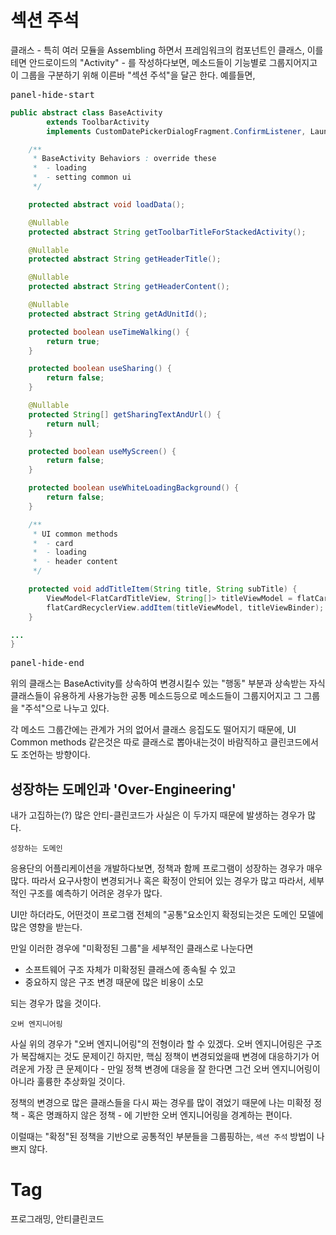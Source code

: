 섹션 주석
=======

클래스 - 특히 여러 모듈을 Assembling 하면서 프레임워크의 컴포넌트인 클래스, 이를테면 안드로이드의 "Activity" - 를 작성하다보면, 메소드들이 기능별로 그룹지어지고 이 그룹을 구분하기 위해 이른바 "섹션 주석"을 달곤 한다. 예를들면,

<pre>panel-hide-start</pre>

```java
public abstract class BaseActivity
        extends ToolbarActivity
        implements CustomDatePickerDialogFragment.ConfirmListener, LaunchingPresenter.View {

    /**
     * BaseActivity Behaviors : override these
     *  - loading
     *  - setting common ui
     */

    protected abstract void loadData();

    @Nullable
    protected abstract String getToolbarTitleForStackedActivity();

    @Nullable
    protected abstract String getHeaderTitle();

    @Nullable
    protected abstract String getHeaderContent();

    @Nullable
    protected abstract String getAdUnitId();

    protected boolean useTimeWalking() {
        return true;
    }

    protected boolean useSharing() {
        return false;
    }

    @Nullable
    protected String[] getSharingTextAndUrl() {
        return null;
    }

    protected boolean useMyScreen() {
        return false;
    }

    protected boolean useWhiteLoadingBackground() {
        return false;
    }

    /**
     * UI common methods
     *  - card
     *  - loading
     *  - header content
     */

    protected void addTitleItem(String title, String subTitle) {
        ViewModel<FlatCardTitleView, String[]> titleViewModel = flatCardRecyclerView.makeTitleViewModel(title, subTitle);
        flatCardRecyclerView.addItem(titleViewModel, titleViewBinder);
    }

...
}
```

<pre>panel-hide-end</pre>

<script src="https://gist.github.com/poksion/c36d55cf0a5acc28dbf22eaae9fb2403.js"></script>

위의 클래스는 BaseActivity를 상속하여 변경시킬수 있는 "행동" 부분과 상속받는 자식 클래스들이 유용하게 사용가능한 공통 메소드등으로 메소드들이 그룹지어지고 그 그룹을 "주석"으로 나누고 있다.

각 메소드 그룹간에는 관계가 거의 없어서 클래스 응집도도 떨어지기 때문에, UI Common methods 같은것은 따로 클래스로 뽑아내는것이 바람직하고 클린코드에서도 조언하는 방향이다.

## 성장하는 도메인과 'Over-Engineering'

내가 고집하는(?) 많은 안티-클린코드가 사실은 이 두가지 때문에 발생하는 경우가 많다.

```
성장하는 도메인
```

응용단의 어플리케이션을 개발하다보면, 정책과 함께 프로그램이 성장하는 경우가 매우 많다. 따라서 요구사항이 변경되거나 혹은 확정이 안되어 있는 경우가 많고 따라서, 세부적인 구조를 예측하기 어려운 경우가 많다.

UI만 하더라도, 어떤것이 프로그램 전체의 "공통"요소인지 확정되는것은 도메인 모델에 많은 영향을 받는다.

만일 이러한 경우에 "미확정된 그룹"을 세부적인 클래스로 나눈다면

 * 소프트웨어 구조 자체가 미확정된 클래스에 종속될 수 있고
 * 중요하지 않은 구조 변경 때문에 많은 비용이 소모

되는 경우가 많을 것이다.

```
오버 엔지니어링
``` 

사실 위의 경우가 "오버 엔지니어링"의 전형이라 할 수 있겠다. 오버 엔지니어링은 구조가 복잡해지는 것도 문제이긴 하지만, 핵심 정책이 변경되었을때 변경에 대응하기가 어려운게 가장 큰 문제이다 - 만일 정책 변경에 대응을 잘 한다면 그건 오버 엔지니어링이 아니라 훌륭한 추상화일 것이다.

정책의 변경으로 많은 클래스들을 다시 짜는 경우를 많이 겪었기 때문에 나는 미확정 정책 - 혹은 명쾌하지 않은 정책 - 에 기반한 오버 엔지니어링을 경계하는 편이다.

이럴때는 "확정"된 정책을 기반으로 공통적인 부분들을 그룹핑하는, ``섹션 주석`` 방법이 나쁘지 않다.

Tag
====
프로그래밍, 안티클린코드
